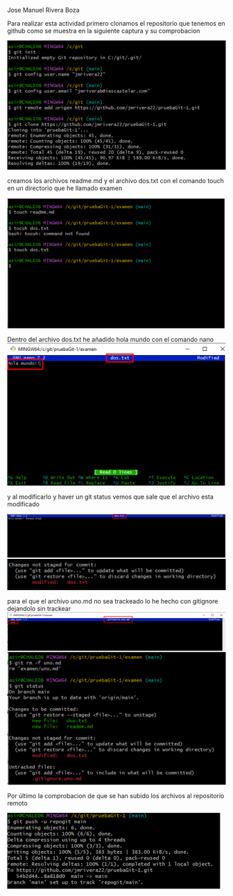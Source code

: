 Jose Manuel Rivera Boza

Para realizar esta actividad primero clonamos el repositorio que tenemos en github como se muestra en la siguiente captura y su comprobacion

![capturainitclone](capturasExamen\capturainitClone.png)


creamos los archivos readme.md y el archivo dos.txt con el comando touch en un directorio que he llamado examen

![capturacreados](capturasExamen\creadoreadmeydos.png)


Dentro del archivo dos.txt he añadido hola mundo con el comando nano 
![captura](capturasExamen\holamundo.png)

y al modificarlo y haver un git status vemos que sale que el archivo esta modificado

![captura](capturasExamen\modificaciondos.png)
![captura](capturasExamen\archivomodificado.png)

para el que el archivo uno.md no sea trackeado lo he hecho con gitignore dejandolo sin trackear
![captura](capturasExamen\gitignore.png)
![captura](capturasExamen\untracked.png)

Por último la comprobacion de que se han subido los archivos al repositorio remoto 

![captura](capturasExamen\ArchivosSubidos.png)



